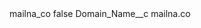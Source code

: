 <?xml version="1.0" encoding="UTF-8"?>
<CustomMetadata xmlns="http://soap.sforce.com/2006/04/metadata" xmlns:xsi="http://www.w3.org/2001/XMLSchema-instance" xmlns:xsd="http://www.w3.org/2001/XMLSchema">
    <label>mailna_co</label>
    <protected>false</protected>
    <values>
        <field>Domain_Name__c</field>
        <value xsi:type="xsd:string">mailna.co</value>
    </values>
</CustomMetadata>
